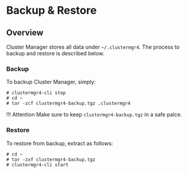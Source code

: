 # Backup & Restore

## Overview
Cluster Manager stores all data under `~/.clustermgr4`. The process to backup and restore is described below. 

### Backup
To backup Cluster Manager, simply:

```
# clustermgr4-cli stop
# cd ~
# tar -zcf clustermgr4-backup.tgz .clustermgr4
```

!!! Attention
    Make sure to keep `clustermgr4-backup.tgz` in a safe palce. 

### Restore
To restore from backup, extract as follows:

```
# cd ~
# tar -zxf clustermgr4-backup.tgz
# clustermgr4-cli start
```
